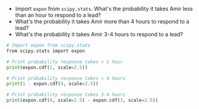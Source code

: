 - Import `expon` from `scipy.stats`. What's the probability it takes Amir less than an hour to respond to a lead?
- What's the probability it takes Amir more than 4 hours to respond to a lead?
- What's the probability it takes Amir 3-4 hours to respond to a lead?
```Python
# Import expon from scipy.stats
from scipy.stats import expon

# Print probability response takes < 1 hour
print(expon.cdf(1, scale=2.5))

# Print probability response takes > 4 hours
print(1 - expon.cdf(4, scale=2.5))

# Print probability response takes 3-4 hours
print(expon.cdf(4, scale=2.5) - expon.cdf(3, scale=2.5))
```
